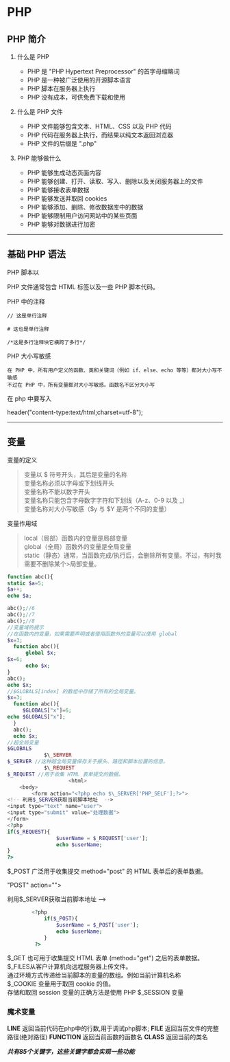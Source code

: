 # PHP

## PHP 简介

1. 什么是 PHP

   - PHP 是 "PHP Hypertext Preprocessor" 的首字母缩略词
   - PHP 是一种被广泛使用的开源脚本语言
   - PHP 脚本在服务器上执行
   - PHP 没有成本，可供免费下载和使用

2. 什么是 PHP 文件

   - PHP 文件能够包含文本、HTML、CSS 以及 PHP 代码
   - PHP 代码在服务器上执行，而结果以纯文本返回浏览器
   - PHP 文件的后缀是 ".php"

3. PHP 能够做什么
   - PHP 能够生成动态页面内容
   - PHP 能够创建、打开、读取、写入、删除以及关闭服务器上的文件
   - PHP 能够接收表单数据
   - PHP 能够发送并取回 cookies
   - PHP 能够添加、删除、修改数据库中的数据
   - PHP 能够限制用户访问网站中的某些页面
   - PHP 能够对数据进行加密

---

## 基础 PHP 语法

PHP 脚本以 <?php 开头，以 ?>

PHP 文件通常包含 HTML 标签以及一些 PHP 脚本代码。

PHP 中的注释

    // 这是单行注释

    # 这也是单行注释

    /*这是多行注释块它横跨了多行*/

PHP 大小写敏感

    在 PHP 中，所有用户定义的函数、类和关键词（例如 if、else、echo 等等）都对大小写不敏感
    不过在 PHP 中，所有变量都对大小写敏感。函数名不区分大小写

在 php 中要写入

header("content-type:text/html;charset=utf-8");

---

## 变量

变量的定义

>变量以 $ 符号开头，其后是变量的名称 </br>
>变量名称必须以字母或下划线开头</br>
>变量名称不能以数字开头</br>
>变量名称只能包含字母数字字符和下划线（A-z、0-9 以及 _）</br>
>变量名称对大小写敏感（$y 与 $Y 是两个不同的变量）</br>

变量作用域
>local（局部）函数内的变量是局部变量</br>
>global（全局）函数外的变量是全局变量</br>
>static（静态）通常，当函数完成/执行后，会删除所有变量。不过，有时我需要不删除某个>局部变量。</br>

```php
function abc(){
static $a=5;
$a++;
echo $a;

abc();//6
abc();//7
abc();//8
//变量域的提示
//在函数内的变量，如果需要声明或者使用函数外的变量可以使用 global
$x=3;
  function abc(){
      global $x;
$x=6;
      echo $x;
}
abc();
echo $x;
//$GLOBALS[index] 的数组中存储了所有的全局变量。
$x=3;
  function abc(){
     $GLOBALS["x"]=6;
echo $GLOBALS["x"];
  }
  abc();
  echo $x;
//超全局变量
$GLOBALS
			$\_SERVER
$_SERVER //这种超全局变量保存关于报头、路径和脚本位置的信息。
			$\_REQUEST
$_REQUEST //用于收集 HTML 表单提交的数据。
					<html>
    <body>
        <form action="<?php echo $\_SERVER['PHP_SELF'];?>">
<!-- 利用$_SERVER获取当前脚本地址  -->
<input type="text" name="user">
<input type="submit" value="处理数据">
</form>
<?php
if($_REQUEST){
                $userName = $_REQUEST['user'];
                echo $userName;
}
?>
```

$_POST 广泛用于收集提交 method="post" 的 HTML 表单后的表单数据。

"POST" action="<?php echo $_SERVER['PHP_SELF'];?>">

利用$_SERVER获取当前脚本地址  -->

```php
        <?php
            if($_POST){
                $userName = $_POST['user'];
                echo $userName;
            }
         ?>
```

$_GET 也可用于收集提交 HTML 表单 (method="get") 之后的表单数据。</br>
$_FILES从客户计算机向远程服务器上传文件。</br>
通过环境方式传递给当前脚本的变量的数组。例如当前计算机名称</br>
$_COOKIE 变量用于取回 cookie 的值。</br>
存储和取回 session 变量的正确方法是使用 PHP $_SESSION 变量</br>

### 魔术变量
__LINE__
	返回当前代码在php中的行数,用于调试php脚本;
__FILE__
	返回当前文件的完整路径(绝对路径)
__FUNCTION__
	返回当前函数的函数名
__CLASS__
	返回当前的类名

***共有85个关键字，这些关键字都会实现一些功能***
